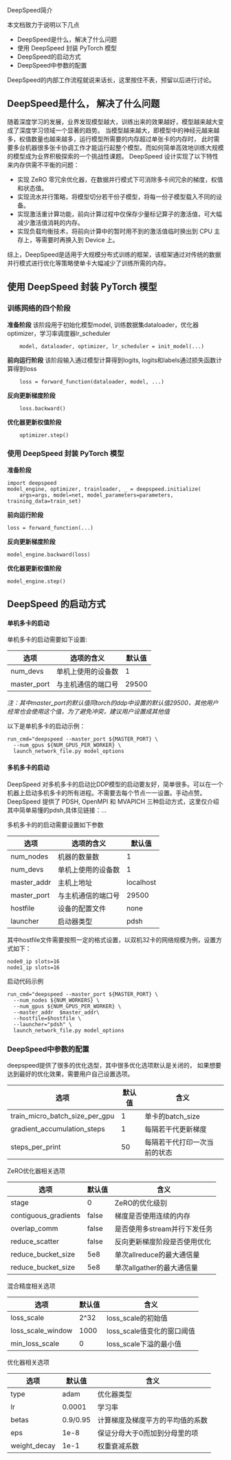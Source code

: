 DeepSpeed简介

本文档致力于说明以下几点
- DeepSpeed是什么，解决了什么问题
- 使用 DeepSpeed 封装 PyTorch 模型
- DeepSpeed的启动方式
- DeepSpeed中参数的配置

DeepSpeed的内部工作流程就说来话长，这里按住不表，预留以后进行讨论。

## DeepSpeed是什么， 解决了什么问题
随着深度学习的发展，业界发现模型越大，训练出来的效果越好，模型越来越大变成了深度学习领域一个显著的趋势。
当模型越来越大，即模型中的神经元越来越多，权值数量也越来越多，运行模型所需要的内存超过单张卡的内存时，
此时需要多台机器很多张卡协调工作才能运行起整个模型。而如何简单高效地训练大规模的模型成为业界积极探索的一个挑战性课题。
DeepSpeed 设计实现了以下特性来内存供需不平衡的问题：

- 实现 ZeRO 零冗余优化器，在数据并行模式下可消除多卡间冗余的梯度，权值和状态值。
- 实现流水并行策略，将模型切分若干份子模型，将每一份子模型载入不同的设备。
- 实现激活重计算功能，前向计算过程中仅保存少量标记算子的激活值，可大幅减少激活值消耗的内存。
- 实现负载均衡技术，将前向计算中的暂时用不到的激活值临时换出到 CPU 主存上，等需要时再换入到 Device 上。

综上，DeepSpeed是适用于大规模分布式训练的框架，该框架通过对传统的数据并行模式进行优化等策略使单卡大幅减少了训练所需的内存。


## 使用 DeepSpeed 封装 PyTorch 模型
### 训练网络的四个阶段
**准备阶段**
该阶段用于初始化模型model, 训练数据集dataloader，优化器optimizer，学习率调度器lr_scheduler
```
    model, dataloader, optimizer, lr_scheduler = init_model(...)
```

**前向运行阶段**
该阶段输入通过模型计算得到logits, logits和labels通过损失函数计算得到loss
```
    loss = forward_function(dataloader, model, ...)
```

**反向更新梯度阶段**
```
    loss.backward()
```

**优化器更新权值阶段**
```
    optimizer.step()
```

### 使用 DeepSpeed 封装 PyTorch 模型

**准备阶段**
```
import deepspeed
model_engine, optimizer, trainloader, _ = deepspeed.initialize(
    args=args, model=net, model_parameters=parameters, training_data=train_set)
```

**前向运行阶段**
```
loss = forward_function(...)
```

**反向更新梯度阶段**
```
model_engine.backward(loss)
```

**优化器更新权值阶段**
```
model_engine.step()
```


## DeepSpeed 的启动方式
#### 单机多卡的启动
单机多卡的启动需要如下设置:

|选项|选项的含义|默认值|
|---|---|---|
| num_devs | 单机上使用的设备数 | 1 |
| master_port | 与主机通信的端口号 | 29500 |

*注：其中master_port的默认值同torch的ddp中设置的默认值29500，其他用户经常也会使用这个值，为了避免冲突，建议用户设置成其他值*

以下是单机多卡的启动示例：

```
run_cmd="deepspeed --master_port ${MASTER_PORT} \
  --num_gpus ${NUM_GPUS_PER_WORKER} \
  launch_network_file.py model_options
```

#### 多机多卡的启动
DeepSpeed 对多机多卡的启动比DDP模型的启动要友好，简单很多。可以在一个机器上启动多机多卡的所有进程。不需要去每个节点一一设置。手动点赞。
DeepSpeed 提供了 PDSH, OpenMPI 和 MVAPICH 三种启动方式，这里仅介绍其中简单易懂的pdsh,具体见链接：...

多机多卡的的启动需要设置如下参数

|选项|选项的含义|默认值|
|---|---|---|
| num_nodes | 机器的数量数 | 1 |
| num_devs | 单机上使用的设备数 | 1 |
| master_addr | 主机上地址 | localhost |
| master_port | 与主机通信的端口号 | 29500 |
| hostfile | 设备的配置文件 | none |
| launcher | 启动器类型 | pdsh|

其中hostfile文件需要按照一定的格式设置，以双机32卡的网络规模为例，设置方式如下：
```
node0_ip slots=16
node1_ip slots=16
```

启动代码示例
```
run_cmd="deepspeed --master_port ${MASTER_PORT} \
  --num_nodes ${NUM_WORKERS} \
  --num_gpus ${NUM_GPUS_PER_WORKER} \
  --master_addr  $master_addr\
  --hostfile=$hostfile \
  --launcher="pdsh" \
  launch_network_file.py model_options
```

### DeepSpeed中参数的配置

deepspeed提供了很多的优化选型，其中很多优化选项默认是关闭的， 如果想要达到最好的优化效果，需要用户自己设置选项。

| 选项 | 默认值 | 含义 |
|---|---|---|
| train_micro_batch_size_per_gpu | 1 | 单卡的batch_size |
| gradient_accumulation_steps | 1 | 每隔若干代更新梯度 |
| steps_per_print | 50 | 每隔若干代打印一次当前的状态 |

ZeRO优化器相关选项

| 选项 | 默认值 | 含义 |
|---|---|---|
| stage | 0 | ZeRO的优化级别 |
| contiguous_gradients | false | 梯度是否使用连续的内存 |
| overlap_comm | false | 是否使用多stream并行下发任务 |
| reduce_scatter | false | 反向更新梯度阶段是否使用优化 |
| reduce_bucket_size | 5e8 | 单次allreduce的最大通信量 |
| reduce_bucket_size | 5e8 | 单次allgather的最大通信量 |

混合精度相关选项

| 选项 | 默认值 | 含义 |
|---|---|---|
| loss_scale | 2^32 | loss_scale的初始值 |
| loss_scale_window | 1000 | loss_scale值变化的窗口阈值 |
| min_loss_scale | 0 | loss_scale下溢的最小值 |

 优化器相关选项

| 选项 | 默认值 | 含义 |
|---|---|---|
| type | adam | 优化器类型 |
| lr | 0.0001 | 学习率 |
| betas | 0.9/0.95 | 计算梯度及梯度平方的平均值的系数 |
| eps | 1e-8 | 保证分母大于0而加到分母里的项 |
| weight_decay | 1e-1 | 权重衰减系数 |

